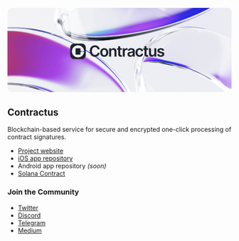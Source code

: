 
![Contractus](./../assets/project-banner.png)

## Contractus

Blockchain-based service for secure and encrypted one-click processing of contract signatures.

- [Project website](https://contractus.tech)
- [iOS app repository](https://github.com/ContractusTech/contractus-ios)
- Android app repository *(soon)*
- [Solana Contract](https://github.com/ContractusTech/solana-contract)

### Join the Community
- [Twitter](https://twitter.com/ContractusTech)
- [Discord](https://discord.gg/uajcYBWvUR)
- [Telegram](https://t.me/contractus_chat)
- [Medium](https://medium.com/@contractus)
